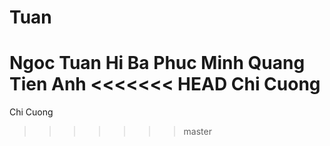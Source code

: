 # Tuan
Ngoc Tuan Hi
Ba Phuc
Minh Quang
Tien Anh
<<<<<<< HEAD
Chi Cuong
=======
Chi Cuong
>>>>>>> master
